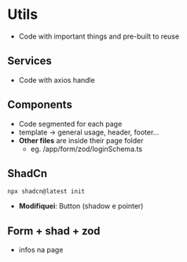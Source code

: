 # Utils
- Code with important things and pre-built to reuse

## Services
- Code with axios handle


## Components
- Code segmented for each page
- template -> general usage, header, footer...
- **Other files** are inside their page folder
    - eg. /app/form/zod/loginSchema.ts

## ShadCn
``npx shadcn@latest init``
- **Modifiquei**: Button (shadow e pointer)

## Form + shad + zod
- infos na page